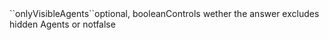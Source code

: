 <tr><td>``onlyVisibleAgents``</td><td>optional, boolean</td><td>Controls wether the answer excludes hidden Agents or not</td><td></td><td>false</td></tr>
    
